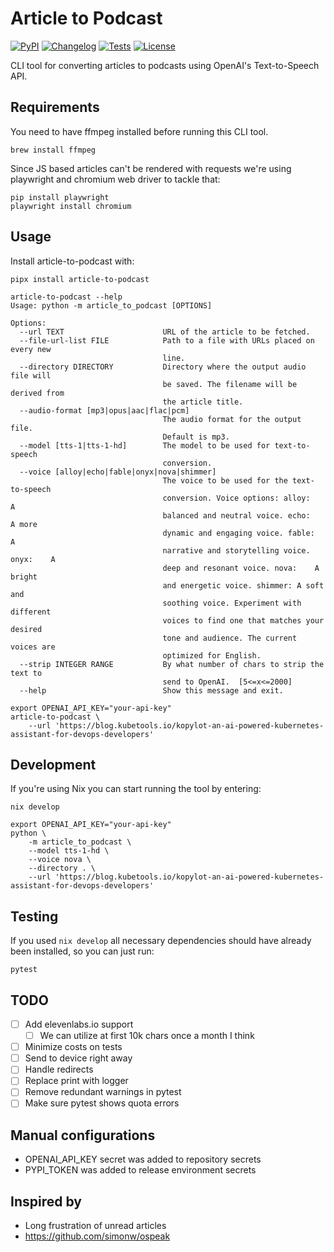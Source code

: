 # Article to Podcast

[![PyPI](https://img.shields.io/pypi/v/article-to-podcast.svg)](https://pypi.org/project/article-to-podcast/)
[![Changelog](https://img.shields.io/github/release/ivankovnatsky/article-to-podcast.svg)](https://github.com/ivankovnatsky/article-to-podcast/releases)
[![Tests](https://github.com/ivankovnatsky/article-to-podcast/workflows/Test/badge.svg)](https://github.com/ivankovnatsky/article-to-podcast/actions?query=workflow%3ATest)
[![License](https://img.shields.io/github/license/ivankovnatsky/article-to-podcast)](https://github.com/ivankovnatsky/article-to-podcast/blob/main/LICENSE.md)

CLI tool for converting articles to podcasts using OpenAI's Text-to-Speech API.

## Requirements

You need to have ffmpeg installed before running this CLI tool.

```console
brew install ffmpeg
```

Since JS based articles can't be rendered with requests we're using playwright and chromium web driver to tackle that:

```console
pip install playwright
playwright install chromium
```

## Usage

Install article-to-podcast with:

```console
pipx install article-to-podcast
```

```console
article-to-podcast --help                                                                                                                   
Usage: python -m article_to_podcast [OPTIONS]

Options:
  --url TEXT                      URL of the article to be fetched.
  --file-url-list FILE            Path to a file with URLs placed on every new
                                  line.
  --directory DIRECTORY           Directory where the output audio file will
                                  be saved. The filename will be derived from
                                  the article title.
  --audio-format [mp3|opus|aac|flac|pcm]
                                  The audio format for the output file.
                                  Default is mp3.
  --model [tts-1|tts-1-hd]        The model to be used for text-to-speech
                                  conversion.
  --voice [alloy|echo|fable|onyx|nova|shimmer]
                                  The voice to be used for the text-to-speech
                                  conversion. Voice options: alloy:   A
                                  balanced and neutral voice. echo:    A more
                                  dynamic and engaging voice. fable:   A
                                  narrative and storytelling voice. onyx:    A
                                  deep and resonant voice. nova:    A bright
                                  and energetic voice. shimmer: A soft and
                                  soothing voice. Experiment with different
                                  voices to find one that matches your desired
                                  tone and audience. The current voices are
                                  optimized for English.
  --strip INTEGER RANGE           By what number of chars to strip the text to
                                  send to OpenAI.  [5<=x<=2000]
  --help                          Show this message and exit.
```

```console
export OPENAI_API_KEY="your-api-key"
article-to-podcast \
    --url 'https://blog.kubetools.io/kopylot-an-ai-powered-kubernetes-assistant-for-devops-developers'
```

## Development

If you're using Nix you can start running the tool by entering:

```console
nix develop
```

```console
export OPENAI_API_KEY="your-api-key"
python \
    -m article_to_podcast \
    --model tts-1-hd \
    --voice nova \
    --directory . \
    --url 'https://blog.kubetools.io/kopylot-an-ai-powered-kubernetes-assistant-for-devops-developers'
```

## Testing

If you used `nix develop` all necessary dependencies should have already 
been installed, so you can just run:

```console
pytest
```

## TODO

- [ ] Add elevenlabs.io support
  - [ ] We can utilize at first 10k chars once a month I think
- [ ] Minimize costs on tests
- [ ] Send to device right away
- [ ] Handle redirects
- [ ] Replace print with logger
- [ ] Remove redundant warnings in pytest
- [ ] Make sure pytest shows quota errors

## Manual configurations

- OPENAI_API_KEY secret was added to repository secrets
- PYPI_TOKEN was added to release environment secrets

## Inspired by

* Long frustration of unread articles
* https://github.com/simonw/ospeak
